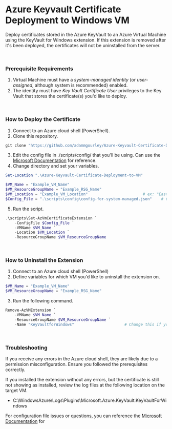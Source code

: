 # Azure Keyvault Certificate Deployment to Windows VM
Deploy certificates stored in the Azure KeyVault to an Azure Virtual Machine using the KeyVault for Windows extension. If this extension is removed after it's been deployed, the certificates will not be uninstalled from the server.

<br>

### Prerequisite Requirements
1. Virtual Machine must have a *system-managed identity* (or *user-assigned*, although system is recommended) enabled.
2. The identity must have *Key Vault Certificate User* privileges to the Key Vault that stores the certificate(s) you'd like to deploy.

<br>

### How to Deploy the Certificate
1. Connect to an Azure cloud shell (PowerShell).
2. Clone this repository.
``` powershell
git clone "https://github.com/adammgourley/Azure-Keyvault-Certificate-Deployment-to-VM.git"
```
3. Edit the config file in ./scripts/config/ that you'll be using. Can use the [Microsoft Documentation](https://learn.microsoft.com/en-us/azure/virtual-machines/extensions/key-vault-windows?tabs=version3) for reference.
4. Change directory and set your variables.
``` powershell
Set-Location ".\Azure-Keyvault-Certificate-Deployment-to-VM"

$VM_Name = "Example_VM_Name"
$VM_ResourceGroupName = "Example_RSG_Name"
$VM_Location = "Example_VM_Location"                        # ex: "East US" or "West US 2"
$Config_File = ".\scripts\config\config-for-system-managed.json"    # Change based off your VM identity type
```
5. Run the script.
``` powershell
.\scripts\Set-AzVmCertificateExtension `
    -ConfigFile $Config_File `
    -VMName $VM_Name `
    -Location $VM_Location `
    -ResourceGroupName $VM_ResourceGroupName
```

<br>

### How to Uninstall the Extension
1. Connect to an Azure cloud shell (PowerShell)
2. Define variables for which VM you'd like to uninstall the extension on.
``` powershell
$VM_Name = "Example_VM_Name"
$VM_ResourceGroupName = "Example_RSG_Name"
```
3. Run the following command.
``` powershell
Remove-AzVMExtension `
    -VMName $VM_Name `
    -ResourceGroupName $VM_ResourceGroupName `
    -Name "KeyVaultforWindows"                      # Change this if you named the extension something else. This is the default name
```

<br>

### Troubleshooting
If you receive any errors in the Azure cloud shell, they are likely due to a permission misconfiguration. Ensure you followed the prerequisites correctly.

If you installed the extension without any errors, but the certificate is still not showing as installed, review the log files at the following location on the target VM.
- C:\WindowsAzure\Logs\Plugins\Microsoft.Azure.KeyVault.KeyVaultForWindows

For configuration file issues or questions, you can reference the [Microsoft Documentation](https://learn.microsoft.com/en-us/azure/virtual-machines/extensions/key-vault-windows?tabs=version3) for 